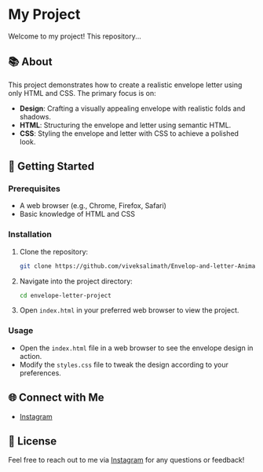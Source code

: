 # My Project

Welcome to my project! This repository...

## 📚 About

This project demonstrates how to create a realistic envelope letter using only HTML and CSS. The primary focus is on:

- **Design**: Crafting a visually appealing envelope with realistic folds and shadows.
- **HTML**: Structuring the envelope and letter using semantic HTML.
- **CSS**: Styling the envelope and letter with CSS to achieve a polished look.


## 🚀 Getting Started

### Prerequisites

- A web browser (e.g., Chrome, Firefox, Safari)
- Basic knowledge of HTML and CSS

### Installation

1. Clone the repository:
    ```bash
    git clone https://github.com/viveksalimath/Envelop-and-letter-Animation-css-and-html-.git
    ```
2. Navigate into the project directory:
    ```bash
    cd envelope-letter-project
    ```

3. Open `index.html` in your preferred web browser to view the project.


### Usage

- Open the `index.html` file in a web browser to see the envelope design in action.
- Modify the `styles.css` file to tweak the design according to your preferences.


## 🌐 Connect with Me

- [Instagram](https://www.instagram.com/mr__v.salimath__007)


## 📜 License


Feel free to reach out to me via [Instagram](https://www.instagram.com/mr__v.salimath__007) for any questions or feedback!

